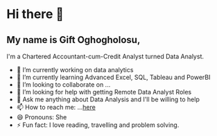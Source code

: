 # Hi there 👋
## My name is **Gift Oghogholosu**, 
I'm a Chartered Accountant-cum-Credit Analyst turned Data Analyst.


-  🔭 I’m currently working on data analytics
-  🌱 I’m currently learning Advanced Excel, SQL, Tableau and PowerBI
- 👯 I’m looking to collaborate on ...
- 🤔 I’m looking for help with getting Remote Data Analyst Roles
- 💬 Ask me anything about Data Analysis and I'll be willing to help
-  📫 How to reach me: ...[here](https://www.linkedin.com/in/gift-oghogholosu/)
- 😄 Pronouns: She
- ⚡ Fun fact: I love reading, travelling and problem solving.


